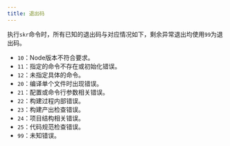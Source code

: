 ```yaml
---
title: 退出码
---
```


执行`skr`命令时，所有已知的退出码与对应情况如下，剩余异常退出均使用`99`为退出码。

- `10`：Node版本不符合要求。
- `11`：指定的命令不存在或初始化错误。
- `12`：未指定具体的命令。
- `20`：编译单个文件时出现错误。
- `21`：配置或命令行参数相关错误。
- `22`：构建过程内部错误。
- `23`：构建产出检查错误。
- `24`：项目结构相关错误。
- `25`：代码规范检查错误。
- `99`：未知错误。
